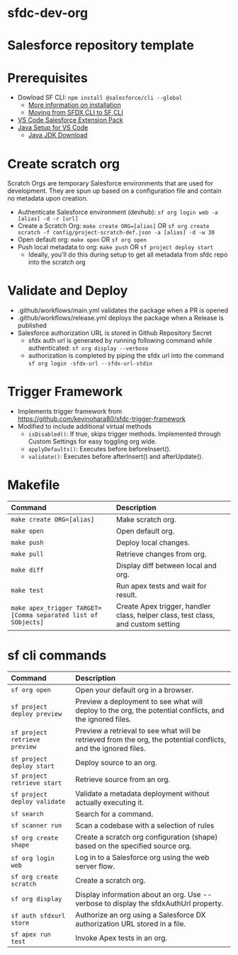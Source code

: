 
# sfdc-dev-org
Salesforce repository template
=======
# Prerequisites
- Dowload SF CLI: `npm install @salesforce/cli --global`
    - [More information on installation](https://developer.salesforce.com/docs/atlas.en-us.sfdx_setup.meta/sfdx_setup/sfdx_setup_install_cli.htm#sfdx_setup_install_cli_macos)
    - [Moving from SFDX CLI to SF CLI](https://developer.salesforce.com/docs/atlas.en-us.sfdx_setup.meta/sfdx_setup/sfdx_setup_move_to_sf_v2.htm)
- [VS Code Salesforce Extension Pack](https://developer.salesforce.com/tools/vscode)
- [Java Setup for VS Code](https://developer.salesforce.com/tools/vscode/en/vscode-desktop/java-setup)
    - [Java JDK Download](https://www.oracle.com/java/technologies/downloads/#jdk21-mac)
 
# Create scratch org
Scratch Orgs are temporary Salesforce environments that are used for development. They are spun up based on a configuration file and contain no metadata upon creation.
- Authenticate Salesforce environment (devhub): `sf org login web -a [alias] -d -r [url]`
- Create a Scratch Org: `make create ORG=[alias]` OR `sf org create scratch -f config/project-scratch-def.json -a [alias] -d -w 30`
- Open default org: `make open` OR `sf org open`
- Push local metadata to org: `make push` OR `sf project deploy start`
    - Ideally, you'll do this during setup to get all metadata from sfdc repo into the scratch org

# Validate and Deploy
- .github/workflows/main.yml validates the package when a PR is opened
- .github/workflows/release.yml deploys the package when a Release is published
- Salesforce authorization URL is stored in Github Repository Secret
    - sfdx auth url is generated by running following command while authenticated: `sf org display --verbose`
    - authorization is completed by piping the sfdx url into the command `sf org login -sfdx-url --sfdx-url-stdin`

# Trigger Framework
- Implements trigger framework from https://github.com/kevinohara80/sfdc-trigger-framework
- Modified to include additional virtual methods
    - `isDisabled()`: If true, skips trigger methods. Implemented through Custom Settings for easy toggling org wide.
    - `applyDefaults()`: Executes before beforeInsert().
    - `validate()`: Executes before afterInsert() and afterUpdate().

# Makefile
| Command | Description|
| :-------------------------- | :----------------------|
| `make create ORG=[alias]` | Make scratch org.
| `make open` | Open default org.
| `make push` | Deploy local changes.
| `make pull` | Retrieve changes from org.
| `make diff` | Display diff between local and org.
| `make test` | Run apex tests and wait for result.
| `make apex_trigger TARGET=[Comma separated list of SObjects]` | Create Apex trigger, handler class, helper class, test class, and custom setting 

# sf cli commands
| Command                       | Description                    |
| :---------------------------- | :------------------------- |
| `sf org open`	                | Open your default org in a browser.
| `sf project deploy preview`   | Preview a deployment to see what will deploy to the org, the potential conflicts, and the ignored files.      
| `sf project retrieve preview` | Preview a retrieval to see what will be retrieved from the org, the potential conflicts, and the ignored files.
| `sf project deploy start`	    | Deploy source to an org.
| `sf project retrieve start`	| Retrieve source from an org.
| `sf project deploy validate`  | Validate a metadata deployment without actually executing it.
| `sf search`	                | Search for a command.
| `sf scanner run`	            | Scan a codebase with a selection of rules
| `sf org create shape`	        | Create a scratch org configuration (shape) based on the specified source org.
| `sf org login web`	        | Log in to a Salesforce org using the web server flow.
| `sf org create scratch`       | Create a scratch org.
| `sf org display`              | Display information about an org. Use --verbose to display the sfdxAuthUrl property.
| `sf auth sfdxurl store`       | Authorize an org using a Salesforce DX authorization URL stored in a file.
| `sf apex run test`            | Invoke Apex tests in an org.
